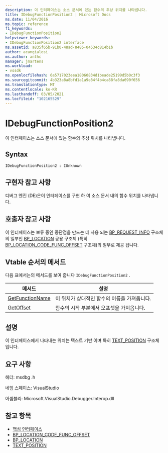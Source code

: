 ```yaml
---
description: 이 인터페이스는 소스 문서에 있는 함수의 추상 위치를 나타냅니다.
title: IDebugFunctionPosition2 | Microsoft Docs
ms.date: 11/04/2016
ms.topic: reference
f1_keywords:
- IDebugFunctionPosition2
helpviewer_keywords:
- IDebugFunctionPosition2 interface
ms.assetid: a835f65b-91b0-48ad-8485-04534c814b1b
author: acangialosi
ms.author: anthc
manager: jmartens
ms.workload:
- vssdk
ms.openlocfilehash: 6a5717023eea18060834d1beade25199d5b0c3f3
ms.sourcegitcommit: 4b323a8a8bfd1a1a9e84f4b4ca88fa8da690f656
ms.translationtype: MT
ms.contentlocale: ko-KR
ms.lasthandoff: 03/05/2021
ms.locfileid: "102165529"
---
```

# <a name="idebugfunctionposition2"></a>IDebugFunctionPosition2
이 인터페이스는 소스 문서에 있는 함수의 추상 위치를 나타냅니다.

## <a name="syntax"></a>Syntax

```
IDebugFunctionPosition2 : IUnknown
```

## <a name="notes-for-implementers"></a>구현자 참고 사항
 디버그 엔진 (DE)은이 인터페이스를 구현 하 여 소스 문서 내의 함수 위치를 나타냅니다.

## <a name="notes-for-callers"></a>호출자 참고 사항
 이 인터페이스는 보류 중인 중단점을 만드는 데 사용 되는 [BP_REQUEST_INFO](../../../extensibility/debugger/reference/bp-request-info.md) 구조체의 일부인 [BP_LOCATION](../../../extensibility/debugger/reference/bp-location.md) 공용 구조체 (특히 [BP_LOCATION_CODE_FUNC_OFFSET](../../../extensibility/debugger/reference/bp-location-code-func-offset.md) 구조체)의 일부로 제공 됩니다.

## <a name="methods-in-vtable-order"></a>Vtable 순서의 메서드
 다음 표에서는의 메서드를 보여 줍니다 `IDebugFunctionPosition2` .

|메서드|설명|
|------------|-----------------|
|[GetFunctionName](../../../extensibility/debugger/reference/idebugfunctionposition2-getfunctionname.md)|이 위치가 상대적인 함수의 이름을 가져옵니다.|
|[GetOffset](../../../extensibility/debugger/reference/idebugfunctionposition2-getoffset.md)|함수의 시작 부분에서 오프셋을 가져옵니다.|

## <a name="remarks"></a>설명
 이 인터페이스에서 나타내는 위치는 텍스트 기반 이며 특히 [TEXT_POSITION](../../../extensibility/debugger/reference/text-position.md) 구조체입니다.

## <a name="requirements"></a>요구 사항
 헤더: msdbg .h

 네임 스페이스: VisualStudio

 어셈블리: Microsoft.VisualStudio.Debugger.Interop.dll

## <a name="see-also"></a>참고 항목
- [핵심 인터페이스](../../../extensibility/debugger/reference/core-interfaces.md)
- [BP_LOCATION_CODE_FUNC_OFFSET](../../../extensibility/debugger/reference/bp-location-code-func-offset.md)
- [BP_LOCATION](../../../extensibility/debugger/reference/bp-location.md)
- [TEXT_POSITION](../../../extensibility/debugger/reference/text-position.md)
